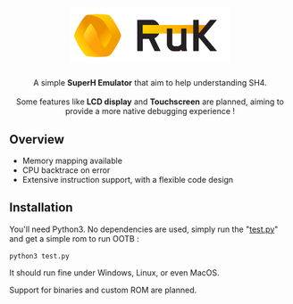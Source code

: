 <h1 align="center">
  <img src="docs/res/RuK.png" width="288px"/><br/>
</h1>
<p align="center">A simple <b>SuperH Emulator</b> that aim to help understanding SH4.<br/><br/>
Some features like <b>LCD display</b> and <b>Touchscreen</b> are planned, aiming to provide a more native debugging experience !</p>

## Overview
- Memory mapping available
- CPU backtrace on error
- Extensive instruction support, with a flexible code design

## Installation
You'll need Python3. No dependencies are used, simply run the "[test.py](test.py)" and get a simple rom to run OOTB :
````
python3 test.py
````

It should run fine under Windows, Linux, or even MacOS.

Support for binaries and custom ROM are planned. 
